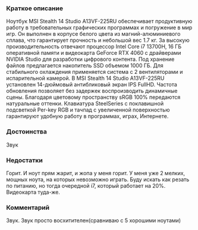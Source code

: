### **Краткое описание**
Ноутбук MSI Stealth 14 Studio A13VF-225RU обеспечивает продуктивную работу в требовательных графических программах и погружение в мир игр. Он выполнен в корпусе белого цвета из магний-алюминиевого сплава, что гарантирует прочность и небольшой вес 1.7 кг. За высокую производительность отвечают процессор Intel Core i7 13700H, 16 ГБ оперативной памяти и видеокарта GeForce RTX 4060 с драйверами NVIDIA Studio для разработки цифрового контента. Под хранение файлов предлагается накопитель SSD объемом 1000 ГБ. Для стабильного охлаждения применяется система с 2 вентиляторами и испарительной камерой.  В MSI Stealth 14 Studio A13VF-225RU установлен 14-дюймовый антибликовый экран IPS FullHD. Частота обновления позволяет без задержек воспроизводить динамичные сцены. Благодаря цветовому пространству sRGB 100% передаются натуральные оттенки. Клавиатура SteelSeries с поклавишной подсветкой Per-key RGB и тачпад с увеличенной поверхностью гарантируют удобную работу в программах, играх, Интернете.

### **Достоинства**
Звук

### **Недостатки**
Горит. И ноут прям жарит, и жопа у меня горит. У меня уже 2 мелких, мощных ноута, на которых невозможно играть. Буду искать как резать по питанию, но тогда очередной i7, который работает на 20%. Видеокарта туда-же.

### **Комментарий**
Звук. Звук просто восхитителен(сравниваю с 5 хорошими ноутами)
